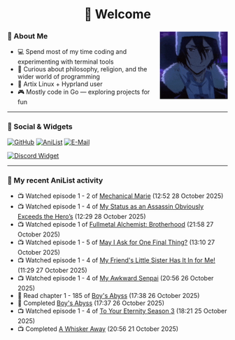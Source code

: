 <h1 align="center">🦊 Welcome</h1>

<div>
<img src="./assets/fyodor-dostoevsky-bsd.gif" width="155" align="right">

### 🦊 About Me

- 💻 Spend most of my time coding and experimenting with terminal tools  
- 🧠 Curious about philosophy, religion, and the wider world of programming  
- 🐧 Artix Linux + Hyprland user
- 🎮 Mostly code in Go — exploring projects for fun  

</div>

---

### 🔗 Social & Widgets

[![GitHub](https://img.shields.io/badge/GitHub-24292e?style=for-the-badge&logo=github&logoColor=white)](https://github.com/axrona)
[![AniList](https://img.shields.io/badge/AniList-blue?style=for-the-badge&logo=anilist&logoColor=white)](https://anilist.co/user/axrona/)
[![E-Mail](https://img.shields.io/badge/E--Mail-gray?style=for-the-badge&logo=maildotru&logoColor=white)](mailto:yeaweeb@duck.com)

[![Discord Widget](https://dsc-readme.tsuni.dev/api/user/1379125777710190637)](https://discord.com/users/1379125777710190637)

---

### 🌸 My recent AniList activity

<!-- ANILIST_ACTIVITY:start -->

-   📺 Watched episode 1 - 2 of [Mechanical Marie](https://anilist.co/anime/179992) (12:52 28 October 2025)
-   📺 Watched episode 1 - 4 of [My Status as an Assassin Obviously Exceeds the Hero’s](https://anilist.co/anime/186794) (12:29 28 October 2025)
-   📺 Watched episode 1 of [Fullmetal Alchemist: Brotherhood](https://anilist.co/anime/5114) (21:58 27 October 2025)
-   📺 Watched episode 1 - 5 of [May I Ask for One Final Thing?](https://anilist.co/anime/181447) (13:10 27 October 2025)
-   📺 Watched episode 1 - 4 of [My Friend's Little Sister Has It In for Me!](https://anilist.co/anime/129195) (11:29 27 October 2025)
-   📺 Watched episode 1 - 4 of [My Awkward Senpai](https://anilist.co/anime/185575) (20:56 26 October 2025)
-   📖 Read chapter 1 - 185 of [Boy's Abyss](https://anilist.co/manga/116186) (17:38 26 October 2025)
-   📖 Completed [Boy's Abyss](https://anilist.co/manga/116186) (17:37 26 October 2025)
-   📺 Watched episode 1 - 4 of [To Your Eternity Season 3](https://anilist.co/anime/162669) (18:21 25 October 2025)
-   📺 Completed [A Whisker Away](https://anilist.co/anime/114963) (20:56 21 October 2025)

<!-- ANILIST_ACTIVITY:end -->
